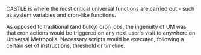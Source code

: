 CASTLE is where the most critical universal functions are carried out - such as system variables and cron-like functions.

As opposed to traditional (and bulky) cron jobs, the ingenuity of UM was that cron actions would be triggered on any next user's visit to anywhere on Universal Metropolis. Necessary scripts would be executed, following a certain set of instructions, threshold or timeline.
